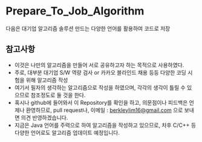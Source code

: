 # Prepare_To_Job_Algorithm
다음은 대기업 알고리즘 솔루션 만드는 다양한 언어를 활용하여 코드로 저장


## 참고사항
- 이것은 나만의 알고리즘을 만들어 서로 공유하고자 하는 목적으로 사용하였다.
- 주로, 대부분 대기업 S/W 역량 검사 or 카카오 블라인드 채용 등등 다양한 코딩 시험을 위해 알고리즘 작성
- 여기서 필자의 생각하는 알고리즘으로 작성을 하였으며, 각각의 생각이 틀릴 수 있으므로 참조정도로 둘 것을 한다.
- 혹시나 github에 들어와서 이 Repository를 확인을 하고, 의문점이나 피드백은 언제나 환영하므로,
  pull request나, 이메일 : berkleylim16@gmail.com 으로 보내면 의견 반영하겠습니다.
- 지금은 Java 언어를 주력으로 하여 알고리즘을 작성하고 있으므로, 차후 C/C++ 등 다양한 언어로도 알고리즘 업데이트 예정입니다.